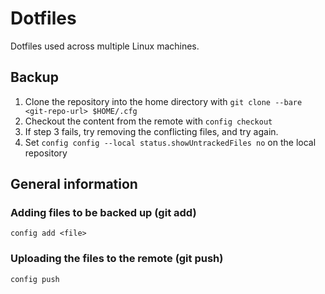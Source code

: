 # Dotfiles

Dotfiles used across multiple Linux machines.

## Backup

1. Clone the repository into the home directory with 
   `git clone --bare <git-repo-url> $HOME/.cfg`
2. Checkout the content from the remote with `config checkout`
3. If step 3 fails, try removing the conflicting files, and try again.
4. Set `config config --local status.showUntrackedFiles no` on the local
   repository

## General information

### Adding files to be backed up (git add)
`config add <file>`

### Uploading the files to the remote (git push)
`config push`
